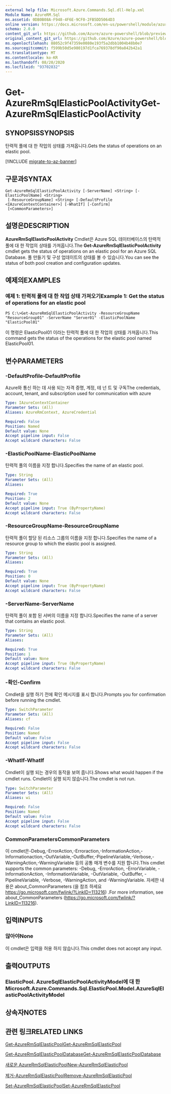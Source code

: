 ```yaml
---
external help file: Microsoft.Azure.Commands.Sql.dll-Help.xml
Module Name: AzureRM.Sql
ms.assetid: 0DB0B08A-F948-4F6E-9CF0-2FB5DD5064D3
online version: https://docs.microsoft.com/en-us/powershell/module/azurerm.sql/get-azurermsqlelasticpoolactivity
schema: 2.0.0
content_git_url: https://github.com/Azure/azure-powershell/blob/preview/src/ResourceManager/Sql/Commands.Sql/help/Get-AzureRmSqlElasticPoolActivity.md
original_content_git_url: https://github.com/Azure/azure-powershell/blob/preview/src/ResourceManager/Sql/Commands.Sql/help/Get-AzureRmSqlElasticPoolActivity.md
ms.openlocfilehash: 88052c9f47359e0080e193f5a2dbb1004b48b0e7
ms.sourcegitcommit: f599b50d5e980197d1fca769378df90a842b42a1
ms.translationtype: MT
ms.contentlocale: ko-KR
ms.lasthandoff: 08/20/2020
ms.locfileid: "93702832"
---
```

# <span data-ttu-id="989af-101">Get-AzureRmSqlElasticPoolActivity</span><span class="sxs-lookup"><span data-stu-id="989af-101">Get-AzureRmSqlElasticPoolActivity</span></span>

## <span data-ttu-id="989af-102">SYNOPSIS</span><span class="sxs-lookup"><span data-stu-id="989af-102">SYNOPSIS</span></span>
<span data-ttu-id="989af-103">탄력적 풀에 대 한 작업의 상태를 가져옵니다.</span><span class="sxs-lookup"><span data-stu-id="989af-103">Gets the status of operations on an elastic pool.</span></span>

[!INCLUDE [migrate-to-az-banner](../../includes/migrate-to-az-banner.md)]

## <span data-ttu-id="989af-104">구문과</span><span class="sxs-lookup"><span data-stu-id="989af-104">SYNTAX</span></span>

```
Get-AzureRmSqlElasticPoolActivity [-ServerName] <String> [-ElasticPoolName] <String>
 [-ResourceGroupName] <String> [-DefaultProfile <IAzureContextContainer>] [-WhatIf] [-Confirm]
 [<CommonParameters>]
```

## <span data-ttu-id="989af-105">설명은</span><span class="sxs-lookup"><span data-stu-id="989af-105">DESCRIPTION</span></span>
<span data-ttu-id="989af-106">**AzureRmSqlElasticPoolActivity** Cmdlet은 Azure SQL 데이터베이스의 탄력적 풀에 대 한 작업의 상태를 가져옵니다.</span><span class="sxs-lookup"><span data-stu-id="989af-106">The **Get-AzureRmSqlElasticPoolActivity** cmdlet gets the status of operations on an elastic pool for an Azure SQL Database.</span></span>
<span data-ttu-id="989af-107">풀 만들기 및 구성 업데이트의 상태를 볼 수 있습니다.</span><span class="sxs-lookup"><span data-stu-id="989af-107">You can see the status of both pool creation and configuration updates.</span></span>

## <span data-ttu-id="989af-108">예제의</span><span class="sxs-lookup"><span data-stu-id="989af-108">EXAMPLES</span></span>

### <span data-ttu-id="989af-109">예제 1: 탄력적 풀에 대 한 작업 상태 가져오기</span><span class="sxs-lookup"><span data-stu-id="989af-109">Example 1: Get the status of operations for an elastic pool</span></span>
```
PS C:\>Get-AzureRmSqlElasticPoolActivity -ResourceGroupName "ResourceGroup01" -ServerName "Server01" -ElasticPoolName "ElasticPool01"
```

<span data-ttu-id="989af-110">이 명령은 ElasticPool01 이라는 탄력적 풀에 대 한 작업의 상태를 가져옵니다.</span><span class="sxs-lookup"><span data-stu-id="989af-110">This command gets the status of the operations for the elastic pool named ElasticPool01.</span></span>

## <span data-ttu-id="989af-111">변수</span><span class="sxs-lookup"><span data-stu-id="989af-111">PARAMETERS</span></span>

### <span data-ttu-id="989af-112">-DefaultProfile</span><span class="sxs-lookup"><span data-stu-id="989af-112">-DefaultProfile</span></span>
<span data-ttu-id="989af-113">Azure와 통신 하는 데 사용 되는 자격 증명, 계정, 테 넌 트 및 구독</span><span class="sxs-lookup"><span data-stu-id="989af-113">The credentials, account, tenant, and subscription used for communication with azure</span></span>

```yaml
Type: IAzureContextContainer
Parameter Sets: (All)
Aliases: AzureRmContext, AzureCredential

Required: False
Position: Named
Default value: None
Accept pipeline input: False
Accept wildcard characters: False
```

### <span data-ttu-id="989af-114">-ElasticPoolName</span><span class="sxs-lookup"><span data-stu-id="989af-114">-ElasticPoolName</span></span>
<span data-ttu-id="989af-115">탄력적 풀의 이름을 지정 합니다.</span><span class="sxs-lookup"><span data-stu-id="989af-115">Specifies the name of an elastic pool.</span></span>

```yaml
Type: String
Parameter Sets: (All)
Aliases:

Required: True
Position: 2
Default value: None
Accept pipeline input: True (ByPropertyName)
Accept wildcard characters: False
```

### <span data-ttu-id="989af-116">-ResourceGroupName</span><span class="sxs-lookup"><span data-stu-id="989af-116">-ResourceGroupName</span></span>
<span data-ttu-id="989af-117">탄력적 풀이 할당 된 리소스 그룹의 이름을 지정 합니다.</span><span class="sxs-lookup"><span data-stu-id="989af-117">Specifies the name of a resource group to which the elastic pool is assigned.</span></span>

```yaml
Type: String
Parameter Sets: (All)
Aliases:

Required: True
Position: 0
Default value: None
Accept pipeline input: True (ByPropertyName)
Accept wildcard characters: False
```

### <span data-ttu-id="989af-118">-ServerName</span><span class="sxs-lookup"><span data-stu-id="989af-118">-ServerName</span></span>
<span data-ttu-id="989af-119">탄력적 풀이 포함 된 서버의 이름을 지정 합니다.</span><span class="sxs-lookup"><span data-stu-id="989af-119">Specifies the name of a server that contains an elastic pool.</span></span>

```yaml
Type: String
Parameter Sets: (All)
Aliases:

Required: True
Position: 1
Default value: None
Accept pipeline input: True (ByPropertyName)
Accept wildcard characters: False
```

### <span data-ttu-id="989af-120">-확인</span><span class="sxs-lookup"><span data-stu-id="989af-120">-Confirm</span></span>
<span data-ttu-id="989af-121">Cmdlet을 실행 하기 전에 확인 메시지를 표시 합니다.</span><span class="sxs-lookup"><span data-stu-id="989af-121">Prompts you for confirmation before running the cmdlet.</span></span>

```yaml
Type: SwitchParameter
Parameter Sets: (All)
Aliases: cf

Required: False
Position: Named
Default value: False
Accept pipeline input: False
Accept wildcard characters: False
```

### <span data-ttu-id="989af-122">-WhatIf</span><span class="sxs-lookup"><span data-stu-id="989af-122">-WhatIf</span></span>
<span data-ttu-id="989af-123">Cmdlet이 실행 되는 경우의 동작을 보여 줍니다.</span><span class="sxs-lookup"><span data-stu-id="989af-123">Shows what would happen if the cmdlet runs.</span></span>
<span data-ttu-id="989af-124">Cmdlet이 실행 되지 않습니다.</span><span class="sxs-lookup"><span data-stu-id="989af-124">The cmdlet is not run.</span></span>

```yaml
Type: SwitchParameter
Parameter Sets: (All)
Aliases: wi

Required: False
Position: Named
Default value: False
Accept pipeline input: False
Accept wildcard characters: False
```

### <span data-ttu-id="989af-125">CommonParameters</span><span class="sxs-lookup"><span data-stu-id="989af-125">CommonParameters</span></span>
<span data-ttu-id="989af-126">이 cmdlet은-Debug,-ErrorAction,-Erroraction,-InformationAction,-Informationaction,-OutVariable,-OutBuffer,-PipelineVariable,-Verbose,-WarningAction,-WarningVariable 등의 공통 매개 변수를 지원 합니다.</span><span class="sxs-lookup"><span data-stu-id="989af-126">This cmdlet supports the common parameters: -Debug, -ErrorAction, -ErrorVariable, -InformationAction, -InformationVariable, -OutVariable, -OutBuffer, -PipelineVariable, -Verbose, -WarningAction, and -WarningVariable.</span></span> <span data-ttu-id="989af-127">자세한 내용은 about_CommonParameters (을 참조 하세요 https://go.microsoft.com/fwlink/?LinkID=113216) .</span><span class="sxs-lookup"><span data-stu-id="989af-127">For more information, see about_CommonParameters (https://go.microsoft.com/fwlink/?LinkID=113216).</span></span>

## <span data-ttu-id="989af-128">입력</span><span class="sxs-lookup"><span data-stu-id="989af-128">INPUTS</span></span>

### <span data-ttu-id="989af-129">않아야</span><span class="sxs-lookup"><span data-stu-id="989af-129">None</span></span>
<span data-ttu-id="989af-130">이 cmdlet은 입력을 허용 하지 않습니다.</span><span class="sxs-lookup"><span data-stu-id="989af-130">This cmdlet does not accept any input.</span></span>

## <span data-ttu-id="989af-131">출력</span><span class="sxs-lookup"><span data-stu-id="989af-131">OUTPUTS</span></span>

### <span data-ttu-id="989af-132">ElasticPool. AzureSqlElasticPoolActivityModel에 대 한</span><span class="sxs-lookup"><span data-stu-id="989af-132">Microsoft.Azure.Commands.Sql.ElasticPool.Model.AzureSqlElasticPoolActivityModel</span></span>

## <span data-ttu-id="989af-133">상속자</span><span class="sxs-lookup"><span data-stu-id="989af-133">NOTES</span></span>

## <span data-ttu-id="989af-134">관련 링크</span><span class="sxs-lookup"><span data-stu-id="989af-134">RELATED LINKS</span></span>

[<span data-ttu-id="989af-135">Get-AzureRmSqlElasticPool</span><span class="sxs-lookup"><span data-stu-id="989af-135">Get-AzureRmSqlElasticPool</span></span>](./Get-AzureRmSqlElasticPool.md)

[<span data-ttu-id="989af-136">Get-AzureRmSqlElasticPoolDatabase</span><span class="sxs-lookup"><span data-stu-id="989af-136">Get-AzureRmSqlElasticPoolDatabase</span></span>](./Get-AzureRmSqlElasticPoolDatabase.md)

[<span data-ttu-id="989af-137">새로운 AzureRmSqlElasticPool</span><span class="sxs-lookup"><span data-stu-id="989af-137">New-AzureRmSqlElasticPool</span></span>](./New-AzureRmSqlElasticPool.md)

[<span data-ttu-id="989af-138">제거-AzureRmSqlElasticPool</span><span class="sxs-lookup"><span data-stu-id="989af-138">Remove-AzureRmSqlElasticPool</span></span>](./Remove-AzureRmSqlElasticPool.md)

[<span data-ttu-id="989af-139">Set-AzureRmSqlElasticPool</span><span class="sxs-lookup"><span data-stu-id="989af-139">Set-AzureRmSqlElasticPool</span></span>](./Set-AzureRmSqlElasticPool.md)


